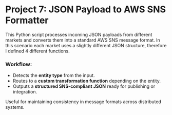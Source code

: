 # Project 7: JSON Payload to AWS SNS Formatter

This Python script processes incoming JSON payloads from different markets and converts them into a standard AWS SNS message format. In this scenario each market uses a slightly different JSON structure, therefore I defined 4 different functions.

### Workflow:
- Detects the **entity type** from the input.
- Routes to a **custom transformation function** depending on the entity.
- Outputs a **structured SNS-compliant JSON** ready for publishing or integration.

Useful for maintaining consistency in message formats across distributed systems.

